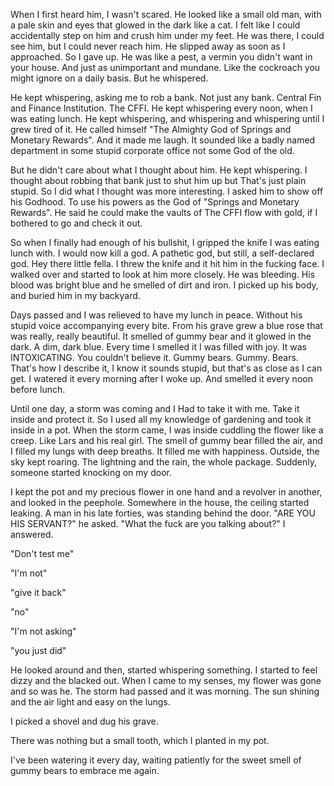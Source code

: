 When I first heard him, I wasn't scared. He looked like a small old man, with a pale skin and eyes that glowed in the dark like a cat. I felt like I could accidentally step on him and crush him under my feet. He was there, I could see him, but I could never reach him. He slipped away as soon as I approached. So I gave up. He was like a pest, a vermin you didn't want in your house. And just as unimportant and mundane. Like the cockroach you might ignore on a daily basis. But he whispered.

He kept whispering, asking me to rob a bank. Not just any bank. Central Fin and Finance Institution. The CFFI. He kept whispering every noon, when I was eating lunch. He kept whispering, and whispering and whispering until I grew tired of it. He called himself "The Almighty God of Springs and Monetary Rewards". And it made me laugh. It sounded like a badly named department in some stupid corporate office not some God of the old.

But he didn't care about what I thought about him. He kept whispering. I thought about robbing that bank just to shut him up but That's just plain stupid. So I did what I thought was more interesting. I asked him to show off his Godhood. To use his powers as the God of "Springs and Monetary Rewards". He said he could make the vaults of The CFFI flow with gold, if I bothered to go and check it out. 

So when I finally had enough of his bullshit, I gripped the knife I was eating lunch with. I would now kill a god. A pathetic god, but still, a self-declared god. Hey there little fella. I threw the knife and it hit him in the fucking face. I walked over and started to look at him more closely. He was bleeding. His blood was bright blue and he smelled of dirt and iron. I picked up his body, and buried him in my backyard. 

Days passed and I was relieved to have my lunch in peace. Without his stupid voice accompanying every bite. From his grave grew a blue rose that was really, really beautiful. It smelled of gummy bear and it glowed in the dark. A dim, dark blue. Every time I smelled it I was filled with joy. It was INTOXICATING. You couldn't believe it. Gummy bears. Gummy. Bears. That's how I describe it, I know it sounds stupid, but that's as close as I can get. I watered it every morning after I woke up. And smelled it every noon before lunch.

Until one day, a storm was coming and I Had to take it with me. Take it inside and protect it. So I used all my knowledge of gardening and took it inside in a pot. When the storm came, I was inside cuddling the flower like a creep. Like Lars and his real girl. The smell of gummy bear filled the air, and I filled my lungs with deep breaths. It filled me with happiness. Outside, the sky kept roaring. The lightning and the rain, the whole package. Suddenly, someone started knocking on my door.

I kept the pot and my precious flower in one hand and a revolver in another, and looked in the peephole. Somewhere in the house, the ceiling started leaking. A man in his late forties, was standing behind the door. "ARE YOU HIS SERVANT?" he asked. "What the fuck are you talking about?" I answered.

"Don't test me"

"I'm not"

"give it back"

"no"

"I'm not asking"

"you just did"

He looked around and then, started whispering something. I started to feel dizzy and the blacked out. When I came to my senses, my flower was gone and so was he. The storm had passed and it was morning. The sun shining and the air light and easy on the lungs.

I picked a shovel and dug his grave.

There was nothing but a small tooth, which I planted in my pot.

I've been watering it every day, waiting patiently for the sweet smell of gummy bears to embrace me again.
